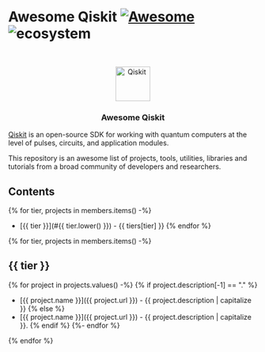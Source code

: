 <!--lint ignore double-link-->

# Awesome Qiskit [![Awesome](https://awesome.re/badge.svg)](https://awesome.re) ![ecosystem](https://img.shields.io/badge/Qiskit-Ecosystem-blueviolet) 

<!--lint enable double-link-->

<br />
<p align="center">
  <p align="center">
    <a href="https://qiskit.org/">
      <img alt="Qiskit" src="https://qiskit.org/images/qiskit-logo.png" width="70" />
    </a>
  </p>
  <h3 align="center">Awesome Qiskit</h3>
</p>

[Qiskit](https://qiskit.org/) is an open-source SDK for working with quantum computers at the level of pulses, circuits, and application modules.

This repository is an awesome list of projects, tools, utilities, libraries and tutorials from a broad community of developers and researchers.

## Contents

{% for tier, projects in members.items() -%}
* [{{ tier }}](#{{ tier.lower() }}) - {{ tiers[tier] }}
{% endfor %}

{% for tier, projects in members.items() -%}
## {{ tier }}

{% for project in projects.values() -%}
{% if project.description[-1] == "." %}
* [{{ project.name }}]({{ project.url }}) - {{ project.description | capitalize }}
{% else %}
* [{{ project.name }}]({{ project.url }}) - {{ project.description | capitalize }}.
{% endif %}
{%- endfor %}

{% endfor %}